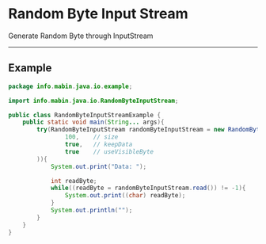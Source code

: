 Random Byte Input Stream
========================
Generate Random Byte through InputStream

-------
Example
-------
```java
package info.mabin.java.io.example;

import info.mabin.java.io.RandomByteInputStream;

public class RandomByteInputStreamExample {
    public static void main(String... args){
        try(RandomByteInputStream randomByteInputStream = new RandomByteInputStream(
                100,    // size
                true,   // keepData
                true    // useVisibleByte
        )){
            System.out.print("Data: ");

            int readByte;
            while((readByte = randomByteInputStream.read()) != -1){
                System.out.print((char) readByte);
            }
            System.out.println("");
        }
    }
}
```